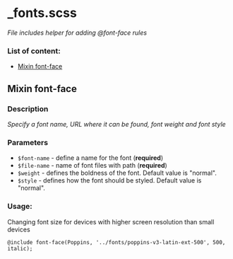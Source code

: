# _fonts.scss
_File includes helper for adding @font-face rules_

### List of content:

- [Mixin font-face](#mixin-font-face)

## Mixin font-face

### Description
_Specify a font name, URL where it can be found, font weight and font style_

### Parameters
- `$font-name` - define a name for the font (**required**)
- `$file-name` - name of font files with path (**required**)
- `$weight` - defines the boldness of the font. Default value is "normal".
- `$style` - defines how the font should be styled. Default value is "normal".

### Usage: 

Changing font size for devices with higher screen resolution than small devices

```
@include font-face(Poppins, '../fonts/poppins-v3-latin-ext-500', 500, italic);
```

